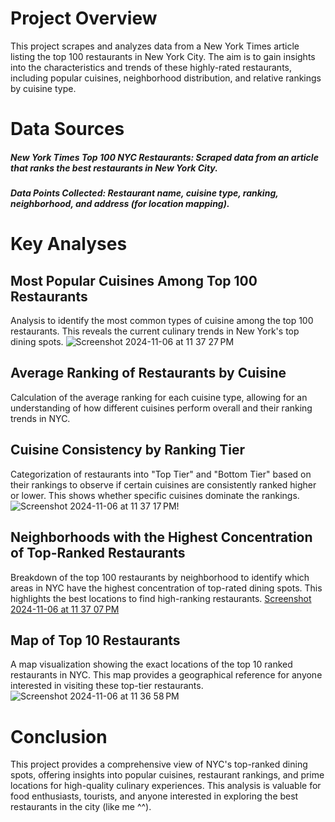 # Project Overview
This project scrapes and analyzes data from a New York Times article listing the top 100 restaurants in New York City. The aim is to gain insights into the characteristics and trends of these highly-rated restaurants, including popular cuisines, neighborhood distribution, and relative rankings by cuisine type.
# Data Sources
##### New York Times Top 100 NYC Restaurants: Scraped data from an article that ranks the best restaurants in New York City.
##### Data Points Collected: Restaurant name, cuisine type, ranking, neighborhood, and address (for location mapping).
# Key Analyses
## Most Popular Cuisines Among Top 100 Restaurants
Analysis to identify the most common types of cuisine among the top 100 restaurants. This reveals the current culinary trends in New York's top dining spots.
![Screenshot 2024-11-06 at 11 37 27 PM](https://github.com/user-attachments/assets/70e9611d-6409-411f-9e69-ca33de8668bb)
## Average Ranking of Restaurants by Cuisine
Calculation of the average ranking for each cuisine type, allowing for an understanding of how different cuisines perform overall and their ranking trends in NYC.
## Cuisine Consistency by Ranking Tier
Categorization of restaurants into "Top Tier" and "Bottom Tier" based on their rankings to observe if certain cuisines are consistently ranked higher or lower. This shows whether specific cuisines dominate the rankings.
![Screenshot 2024-11-06 at 11 37 17 PM](https://github.com/user-attachments/assets/18e1f68c-a80c-43a1-9ebe-2e1ded93432a)!
## Neighborhoods with the Highest Concentration of Top-Ranked Restaurants
Breakdown of the top 100 restaurants by neighborhood to identify which areas in NYC have the highest concentration of top-rated dining spots. This highlights the best locations to find high-ranking restaurants.
[Screenshot 2024-11-06 at 11 37 07 PM](https://github.com/user-attachments/assets/cd018306-36f3-4b51-9812-76b044d0d913)
## Map of Top 10 Restaurants
A map visualization showing the exact locations of the top 10 ranked restaurants in NYC. This map provides a geographical reference for anyone interested in visiting these top-tier restaurants.
![Screenshot 2024-11-06 at 11 36 58 PM](https://github.com/user-attachments/assets/78d179b9-3535-48b5-9633-39b2f85187bf)
# Conclusion
This project provides a comprehensive view of NYC's top-ranked dining spots, offering insights into popular cuisines, restaurant rankings, and prime locations for high-quality culinary experiences. This analysis is valuable for food enthusiasts, tourists, and anyone interested in exploring the best restaurants in the city (like me ^^).
